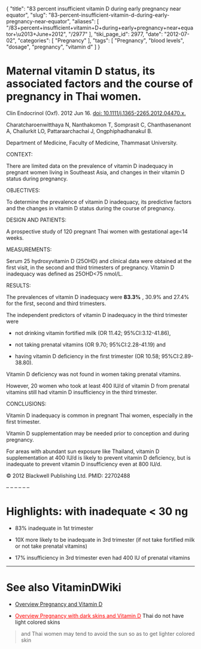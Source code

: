 {
    "title": "83 percent insufficient vitamin D during early pregnancy near equator",
    "slug": "83-percent-insufficient-vitamin-d-during-early-pregnancy-near-equator",
    "aliases": [
        "/83+percent+insufficient+vitamin+D+during+early+pregnancy+near+equator+\u2013+June+2012",
        "/2977"
    ],
    "tiki_page_id": 2977,
    "date": "2012-07-02",
    "categories": [
        "Pregnancy"
    ],
    "tags": [
        "Pregnancy",
        "blood levels",
        "dosage",
        "pregnancy",
        "vitamin d"
    ]
}


# Maternal vitamin D status, its associated factors and the course of pregnancy in Thai women.

Clin Endocrinol (Oxf). 2012 Jun 16. [doi: 10.1111/j.1365-2265.2012.04470.x.](https://doi.org/10.1111/j.1365-2265.2012.04470.x.) 

Charatcharoenwitthaya N, Nanthakomon T, Somprasit C, Chanthasenanont A, Chailurkit LO, Pattaraarchachai J, Ongphiphadhanakul B.

Department of Medicine, Faculty of Medicine, Thammasat University.

CONTEXT:

There are limited data on the prevalence of vitamin D inadequacy in pregnant women living in Southeast Asia, and changes in their vitamin D status during pregnancy.

OBJECTIVES:

To determine the prevalence of vitamin D inadequacy, its predictive factors and the changes in vitamin D status during the course of pregnancy.

DESIGN AND PATIENTS:

A prospective study of 120 pregnant Thai women with gestational age<14 weeks.

MEASUREMENTS:

Serum 25 hydroxyvitamin D (25OHD) and clinical data were obtained at the first visit, in the second and third trimesters of pregnancy. Vitamin D inadequacy was defined as 25OHD<75 nmol/L.

RESULTS:

The prevalences of vitamin D inadequacy were  **83.3%** , 30.9% and 27.4% for the first, second and third trimesters. 

The independent predictors of vitamin D inadequacy in the third trimester were 

* not drinking vitamin fortified milk (OR 11.42; 95%CI:3.12-41.86), 

* not taking prenatal vitamins (OR 9.70; 95%CI:2.28-41.19) and 

* having vitamin D deficiency in the first trimester (OR 10.58; 95%CI:2.89-38.80). 

Vitamin D deficiency was not found in women taking prenatal vitamins. 

However, 20 women who took at least 400 IU/d of vitamin D from prenatal vitamins still had vitamin D insufficiency in the third trimester.

CONCLUSIONS:

Vitamin D inadequacy is common in pregnant Thai women, especially in the first trimester. 

Vitamin D supplementation may be needed prior to conception and during pregnancy. 

For areas with abundant sun exposure like Thailand, vitamin D supplementation at 400 IU/d is likely to prevent vitamin D deficiency, but is inadequate to prevent vitamin D insufficiency even at 800 IU/d. 

© 2012 Blackwell Publishing Ltd. PMID: 22702488

– – – – – – 

# Highlights: with inadequate < 30 ng

* 83% inadequate in 1st trimester

* 10X more likely to be inadequate in 3rd trimester (if not take fortified milk or not take prenatal vitamins)

* 17% insufficiency in 3rd trimester even had 400 IU of prenatal vitamins

- - - - - - - 

# See also VitaminDWiki

* [Overview Pregnancy and Vitamin D](/posts/overview-pregnancy-and-vitamin-d)

* <a href="/posts/overview-pregnancy-with-dark-skins-and-vitamin-d" style="color: red; text-decoration: underline;" title="This link has an unknown page_id: 1566">Overview Pregnancy with dark skins and Vitamin D</a> Thai do not have light colored skins 

> and Thai women may tend to avoid the sun so as to get lighter colored skin